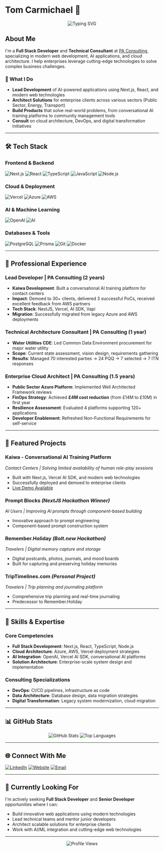 # Tom Carmichael 👋

<div align="center">
  <img src="https://readme-typing-svg.herokuapp.com?font=Fira+Code&pause=1000&color=7C3AED&center=true&vCenter=true&width=435&lines=Full+Stack+Developer;AI+Application+Builder;Cloud+Architect;Technical+Consultant" alt="Typing SVG" />
</div>

## About Me

I'm a **Full Stack Developer** and **Technical Consultant** at [PA Consulting](https://www.paconsulting.com/), specializing in modern web development, AI applications, and cloud architecture. I help enterprises leverage cutting-edge technologies to solve complex business challenges.

### 🚀 What I Do

- **Lead Development** of AI-powered applications using Next.js, React, and modern web technologies
- **Architect Solutions** for enterprise clients across various sectors (Public Sector, Energy, Transport)
- **Build Products** that solve real-world problems, from conversational AI training platforms to community management tools
- **Consult** on cloud architecture, DevOps, and digital transformation initiatives

---

## 🛠️ Tech Stack

### Frontend & Backend
![Next.js](https://img.shields.io/badge/Next.js-000000?style=for-the-badge&logo=next.js&logoColor=white)
![React](https://img.shields.io/badge/React-20232A?style=for-the-badge&logo=react&logoColor=61DAFB)
![TypeScript](https://img.shields.io/badge/TypeScript-007ACC?style=for-the-badge&logo=typescript&logoColor=white)
![JavaScript](https://img.shields.io/badge/JavaScript-F7DF1E?style=for-the-badge&logo=javascript&logoColor=black)
![Node.js](https://img.shields.io/badge/Node.js-43853D?style=for-the-badge&logo=node.js&logoColor=white)

### Cloud & Deployment
![Vercel](https://img.shields.io/badge/Vercel-000000?style=for-the-badge&logo=vercel&logoColor=white)
![Azure](https://img.shields.io/badge/Azure-0078D4?style=for-the-badge&logo=microsoft-azure&logoColor=white)
![AWS](https://img.shields.io/badge/Amazon_AWS-232F3E?style=for-the-badge&logo=amazon-aws&logoColor=white)

### AI & Machine Learning
![OpenAI](https://img.shields.io/badge/OpenAI-412991?style=for-the-badge&logo=openai&logoColor=white)
![AI](https://img.shields.io/badge/AI-FF6B6B?style=for-the-badge&logo=openai&logoColor=white)

### Databases & Tools
![PostgreSQL](https://img.shields.io/badge/PostgreSQL-316192?style=for-the-badge&logo=postgresql&logoColor=white)
![Prisma](https://img.shields.io/badge/Prisma-3982CE?style=for-the-badge&logo=Prisma&logoColor=white)
![Git](https://img.shields.io/badge/Git-F05032?style=for-the-badge&logo=git&logoColor=white)
![Docker](https://img.shields.io/badge/Docker-2496ED?style=for-the-badge&logo=docker&logoColor=white)

---

## 🏢 Professional Experience

### **Lead Developer** | PA Consulting (2 years)
- **Kaiwa Development**: Built a conversational AI training platform for contact centers
- **Impact**: Demoed to 30+ clients, delivered 3 successful PoCs, received excellent feedback from AWS partners
- **Tech Stack**: NextJS, Vercel, AI SDK, Vapi
- **Migration**: Successfully migrated from legacy Azure and AWS deployments

### **Technical Architecture Consultant** | PA Consulting (1 year)
- **Water Utilities CDE**: Led Common Data Environment procurement for major water utility
- **Scope**: Current state assessment, vision design, requirements gathering
- **Results**: Managed 70 interested parties → 24 PQQ → 7 selected → 7 ITN responses

### **Enterprise Cloud Architect** | PA Consulting (1.5 years)
- **Public Sector Azure Platform**: Implemented Well Architected Framework reviews
- **FinOps Strategy**: Achieved **£4M cost reduction** (from £14M to £10M) in first year
- **Resilience Assessment**: Evaluated 4 platforms supporting 120+ applications
- **Developer Enablement**: Refreshed Non-Functional Requirements for self-service

---

## 🚀 Featured Projects

### **Kaiwa - Conversational AI Training Platform**
*Contact Centers | Solving limited availability of human role-play sessions*
- Built with Next.js, Vercel AI SDK, and modern web technologies
- Successfully deployed and demoed to enterprise clients
- [Live Demo Available](https://kaiwa.app)

### **Prompt Blocks** *(NextJS Hackathon Winner)*
*AI Users | Improving AI prompts through component-based building*
- Innovative approach to prompt engineering
- Component-based prompt construction system

### **Remember.Holiday** *(Bolt.new Hackathon)*
*Travelers | Digital memory capture and storage*
- Digital postcards, photos, journals, and mood boards
- Built for capturing and preserving holiday memories

### **TripTimelines.com** *(Personal Project)*
*Travelers | Trip planning and journaling platform*
- Comprehensive trip planning and real-time journaling
- Predecessor to Remember.Holiday

---

## 🎯 Skills & Expertise

### **Core Competencies**
- **Full Stack Development**: Next.js, React, TypeScript, Node.js
- **Cloud Architecture**: Azure, AWS, Vercel deployment strategies
- **AI Integration**: OpenAI, Vercel AI SDK, conversational AI platforms
- **Solution Architecture**: Enterprise-scale system design and implementation

### **Consulting Specializations**
- **DevOps**: CI/CD pipelines, infrastructure as code
- **Data Architecture**: Database design, data migration strategies
- **Digital Transformation**: Legacy system modernization, cloud migration

---

## 📊 GitHub Stats

<div align="center">
  <img src="https://github-readme-stats.vercel.app/api?username=carmichaelt&show_icons=true&theme=radical&hide_border=true&count_private=true" alt="GitHub Stats" />
  <img src="https://github-readme-stats.vercel.app/api/top-langs/?username=carmichaelt&layout=compact&theme=radical&hide_border=true" alt="Top Languages" />
</div>

---

## 🌐 Connect With Me

[![LinkedIn](https://img.shields.io/badge/LinkedIn-0077B5?style=for-the-badge&logo=linkedin&logoColor=white)](https://linkedin.com/in/tomcarmichael)
[![Website](https://img.shields.io/badge/Website-7C3AED?style=for-the-badge&logo=vercel&logoColor=white)](https://carmichaelt.com)
[![Email](https://img.shields.io/badge/Email-D14836?style=for-the-badge&logo=gmail&logoColor=white)](mailto:tom@carmichaelt.com)

---

## 🎯 Currently Looking For

I'm actively seeking **Full Stack Developer** and **Senior Developer** opportunities where I can:
- Build innovative web applications using modern technologies
- Lead technical teams and mentor junior developers
- Architect scalable solutions for enterprise clients
- Work with AI/ML integration and cutting-edge web technologies

---

<div align="center">
  <img src="https://komarev.com/ghpvc/?username=carmichaelt&style=for-the-badge&color=7C3AED" alt="Profile Views" />
</div>
